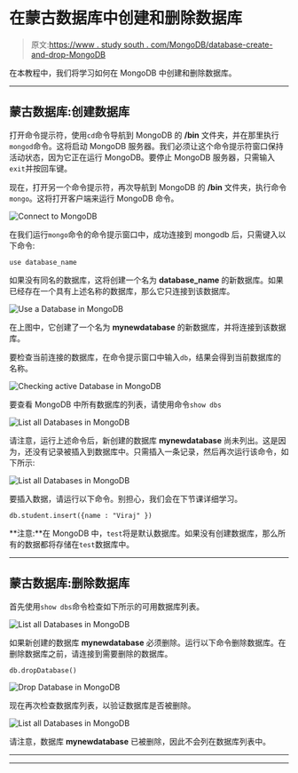 # 在蒙古数据库中创建和删除数据库

> 原文:[https://www . study south . com/MongoDB/database-create-and-drop-MongoDB](https://www.studytonight.com/mongodb/database-create-and-drop-mongodb)

在本教程中，我们将学习如何在 MongoDB 中创建和删除数据库。

* * *

## 蒙古数据库:创建数据库

打开命令提示符，使用`cd`命令导航到 MongoDB 的 **/bin** 文件夹，并在那里执行`mongod`命令。这将启动 MongoDB 服务器。我们必须让这个命令提示符窗口保持活动状态，因为它正在运行 MongoDB。要停止 MongoDB 服务器，只需输入`exit`并按回车键。

现在，打开另一个命令提示符，再次导航到 MongoDB 的 **/bin** 文件夹，执行命令`mongo`。这将打开客户端来运行 MongoDB 命令。

![Connect to MongoDB](../Images/8a012eb9d6e93593aeb7f2d35dfee6ee.png)

在我们运行`mongo`命令的命令提示窗口中，成功连接到 mongodb 后，只需键入以下命令:

```
use database_name
```

如果没有同名的数据库，这将创建一个名为 **database_name** 的新数据库。如果已经存在一个具有上述名称的数据库，那么它只连接到该数据库。

![Use a Database in MongoDB](../Images/deb7c32ddaba6925c4efc8e67f46a7fb.png)

在上图中，它创建了一个名为 **mynewdatabase** 的新数据库，并将连接到该数据库。

要检查当前连接的数据库，在命令提示窗口中输入`db`，结果会得到当前数据库的名称。

![Checking active Database in MongoDB](../Images/2319aec66f50c846440c07a9a6c5bf86.png)

要查看 MongoDB 中所有数据库的列表，请使用命令`show dbs`

![List all Databases in MongoDB](../Images/159f7f84f65ce169a044da18eb759363.png)

请注意，运行上述命令后，新创建的数据库 **mynewdatabase** 尚未列出。这是因为，还没有记录被插入到数据库中。只需插入一条记录，然后再次运行该命令，如下所示:

![List all Databases in MongoDB](../Images/20bfd1ca312a677d27c4ef67d8a70543.png)

要插入数据，请运行以下命令。别担心，我们会在下节课详细学习。

```
db.student.insert({name : "Viraj" })
```

**注意:**在 MongoDB 中，`test`将是默认数据库。如果没有创建数据库，那么所有的数据都将存储在`test`数据库中。

* * *

## 蒙古数据库:删除数据库

首先使用`show dbs`命令检查如下所示的可用数据库列表。

![List all Databases in MongoDB](../Images/e0e927ce9ceccb472d0e8325c5e25770.png)

如果新创建的数据库 **mynewdatabase** 必须删除。运行以下命令删除数据库。在删除数据库之前，请连接到需要删除的数据库。

```
db.dropDatabase()
```

![Drop Database in MongoDB](../Images/d57289e650f0d41aaccaa572ab0334fa.png)

现在再次检查数据库列表，以验证数据库是否被删除。

![List all Databases in MongoDB](../Images/22a5090ea88748e8f97ceb481204dfbe.png)

请注意，数据库 **mynewdatabase** 已被删除，因此不会列在数据库列表中。

* * *

* * *